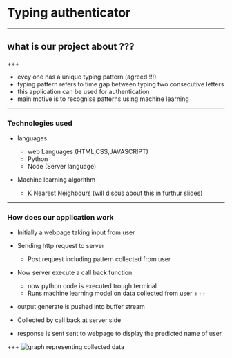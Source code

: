 # Typing authenticator

---
## what is our project about ???

+++
* evey one has a unique typing pattern (agreed !!!)
* typing pattern refers to time gap between typing two consecutive letters
* this application can be used for authentication
* main motive is to recognise patterns using machine learning

---
### Technologies used
* languages
  * web Languages (HTML,CSS,JAVASCRIPT)
  * Python
  * Node (Server language)

* Machine learning algorithm
  * K Nearest Neighbours (will discus about this in furthur slides)

---

### How does our application work
* Initially a webpage taking input from user 
* Sending http request to server 
  * Post request including pattern collected from user 
* Now server execute a call back function 
   * now python code is executed trough terminal
   * Runs machine learning model on data collected from user
+++

* output generate is pushed into buffer stream 
* Collected by call back at server side 
* response is sent sent to webpage to display the predicted name of user

+++
![graph representing collected data](https://www.google.co.in/url?sa=i&rct=j&q=&esrc=s&source=images&cd=&cad=rja&uact=8&ved=0ahUKEwjal5rvi5XWAhUCzmMKHaFJDZIQjRwIBw&url=https%3A%2F%2Fdatasciencelab.wordpress.com%2F2013%2F12%2F27%2Ffinding-the-k-in-k-means-clustering%2F&psig=AFQjCNFd_URQtFngrkmyVoLCUmVRRO8pVQ&ust=1504943015134256)





